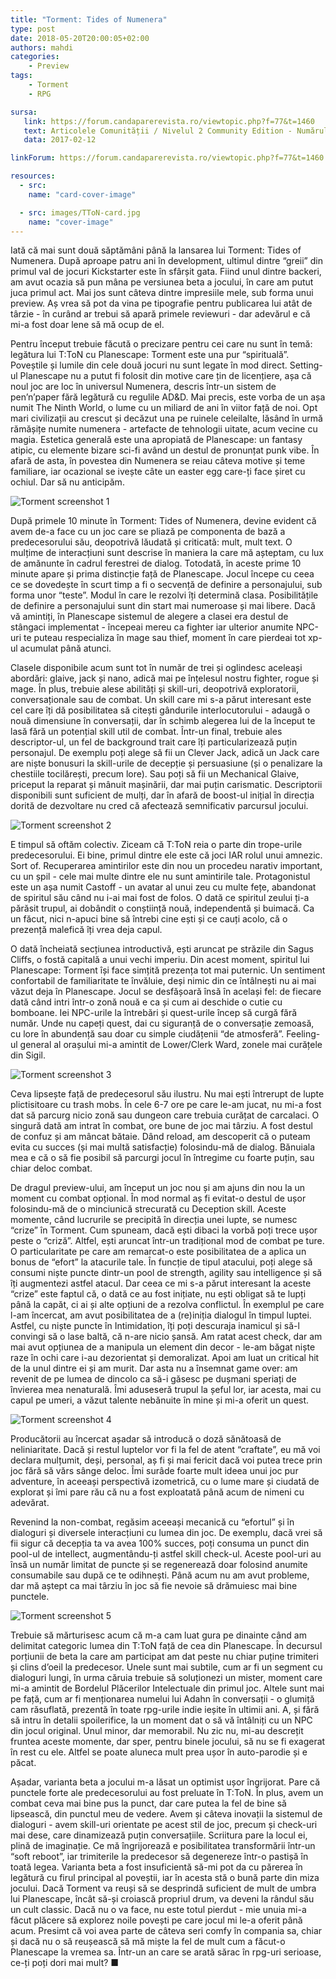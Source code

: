 ```yaml
---
title: "Torment: Tides of Numenera"
type: post
date: 2018-05-20T20:00:05+02:00
authors: mahdi
categories:
    - Preview
tags:
    - Torment
    - RPG

sursa:
   link: https://forum.candaparerevista.ro/viewtopic.php?f=77&t=1460
   text: Articolele Comunității / Nivelul 2 Community Edition - Numărul 2
   data: 2017-02-12

linkForum: https://forum.candaparerevista.ro/viewtopic.php?f=77&t=1460

resources:
  - src:
    name: "card-cover-image"

  - src: images/TToN-card.jpg
    name: "cover-image"
---
```


Iată că mai sunt două săptămâni până la lansarea lui Torment: Tides of Numenera. După aproape patru ani în development, ultimul dintre “greii” din primul val de jocuri Kickstarter este în sfârșit gata. Fiind unul dintre backeri, am avut ocazia să pun mâna pe versiunea beta a jocului, în care am putut juca primul act. Mai jos sunt câteva dintre impresiile mele, sub forma unui preview. Aș vrea să pot da vina pe tipografie pentru publicarea lui atât de târzie - în curând ar trebui să apară primele reviewuri - dar adevărul e că mi-a fost doar lene să mă ocup de el.

Pentru început trebuie făcută o precizare pentru cei care nu sunt în temă: legătura lui T:ToN cu Planescape: Torment este una pur “spirituală”. Poveștile și lumile din cele două jocuri nu sunt legate în mod direct. Setting-ul Planescape nu a putut fi folosit din motive care țin de licențiere, așa că noul joc are loc în universul Numenera, descris într-un sistem de pen’n’paper fără legătură cu regulile AD&D. Mai precis, este vorba de un așa numit The Ninth World, o lume cu un miliard de ani în viitor față de noi. Opt mari civilizații au crescut și decăzut una pe ruinele celeilalte, lăsând în urmă rămășițe numite numenera - artefacte de tehnologii uitate, acum vecine cu magia. Estetica generală este una apropiată de Planescape: un fantasy atipic, cu elemente bizare sci-fi având un destul de pronunțat punk vibe. În afară de asta, în povestea din Numenera se reiau câteva motive și teme familiare, iar ocazional se ivește câte un easter egg care-ți face șiret cu ochiul. Dar să nu anticipăm.

![Torment screenshot 1](gallery/TToN1.jpg)

După primele 10 minute în Torment: Tides of Numenera, devine evident că avem de-a face cu un joc care se pliază pe componenta de bază a predecesorului său, deopotrivă lăudată și criticată: mult, mult text. O mulțime de interacțiuni sunt descrise în maniera la care mă așteptam, cu lux de amănunte în cadrul ferestrei de dialog. Totodată, în aceste prime 10 minute apare și prima distincție față de Planescape. Jocul începe cu ceea ce se dovedește în scurt timp a fi o secvență de definire a personajului, sub forma unor “teste”. Modul în care le rezolvi îți determină clasa. Posibilitățile de definire a personajului sunt din start mai numeroase și mai libere. Dacă vă amintiți, în Planescape sistemul de alegere a clasei era destul de stângaci implementat - începeai mereu ca fighter iar ulterior anumite NPC-uri te puteau respecializa în mage sau thief, moment în care pierdeai tot xp-ul acumulat până atunci.

Clasele disponibile acum sunt tot în număr de trei și oglindesc aceleași abordări: glaive, jack și nano, adică mai pe înțelesul nostru fighter, rogue și mage. În plus, trebuie alese abilități și skill-uri, deopotrivă exploratorii, conversaționale sau de combat. Un skill care mi s-a părut interesant este cel care îți dă posibilitatea să citești gândurile interlocutorului - adaugă o nouă dimensiune în conversații, dar în schimb alegerea lui de la început te lasă fără un potențial skill util de combat. Într-un final, trebuie ales descriptor-ul, un fel de background trait care îți particularizează puțin personajul. De exemplu poți alege să fii un Clever Jack, adică un Jack care are niște bonusuri la skill-urile de decepție și persuasiune (și o penalizare la chestiile tocilărești, precum lore). Sau poți să fii un Mechanical Glaive, priceput la reparat și mânuit mașinării, dar mai puțin carismatic. Descriptorii disponibili sunt suficient de mulți, dar în afară de boost-ul inițial în direcția dorită de dezvoltare nu cred că afectează semnificativ parcursul jocului.

![Torment screenshot 2](gallery/TToN2.jpg)

E timpul să oftăm colectiv. Ziceam că T:ToN reia o parte din trope-urile predecesorului. Ei bine, primul dintre ele este că joci IAR rolul unui amnezic. Sort of. Recuperarea amintirilor este din nou un procedeu narativ important, cu un șpil - cele mai multe dintre ele nu sunt amintirile tale. Protagonistul este un așa numit Castoff - un avatar al unui zeu cu multe fețe, abandonat de spiritul său când nu i-ai mai fost de folos. O dată ce spiritul zeului ți-a părăsit trupul, ai dobândit o conștiință nouă, independentă și buimacă. Ca un făcut, nici n-apuci bine să întrebi cine ești și ce cauți acolo, că o prezență malefică îți vrea deja capul.

O dată încheiată secțiunea introductivă, ești aruncat pe străzile din Sagus Cliffs, o fostă capitală a unui vechi imperiu. Din acest moment, spiritul lui Planescape: Torment își face simțită prezența tot mai puternic. Un sentiment confortabil de familiaritate te învăluie, deși nimic din ce întâlnești nu ai mai văzut deja în Planescape. Jocul se desfășoară însă în același fel: de fiecare dată când intri într-o zonă nouă e ca și cum ai deschide o cutie cu bomboane. Iei NPC-urile la întrebări și quest-urile încep să curgă fără număr. Unde nu capeți quest, dai cu siguranță de o conversație zemoasă, cu lore în abundență sau doar cu simple ciudățenii “de atmosferă”. Feeling-ul general al orașului mi-a amintit de Lower/Clerk Ward, zonele mai curățele din Sigil.

![Torment screenshot 3](gallery/TToN3.jpg)

Ceva lipsește față de predecesorul său ilustru. Nu mai ești întrerupt de lupte plictisitoare cu trash mobs. În cele 6-7 ore pe care le-am jucat, nu mi-a fost dat să parcurg nicio zonă sau dungeon care trebuia curățat de carcalaci. O singură dată am intrat în combat, ore bune de joc mai târziu. A fost destul de confuz și am mâncat bătaie. Dând reload, am descoperit că o puteam evita cu succes (și mai multă satisfacție) folosindu-mă de dialog. Bănuiala mea e că o să fie posibil să parcurgi jocul în întregime cu foarte puțin, sau chiar deloc combat.

De dragul preview-ului, am început un joc nou și am ajuns din nou la un moment cu combat opțional. În mod normal aș fi evitat-o destul de ușor folosindu-mă de o minciunică strecurată cu Deception skill. Aceste momente, când lucrurile se precipită în direcția unei lupte, se numesc “crize” în Torment. Cum spuneam, dacă ești dibaci la vorbă poți trece ușor peste o “criză”. Altfel, ești aruncat într-un tradițional mod de combat pe ture. O particularitate pe care am remarcat-o este posibilitatea de a aplica un bonus de “efort” la atacurile tale. În funcție de tipul atacului, poți alege să consumi niște puncte dintr-un pool de strength, agility sau intelligence și să îți augmentezi astfel atacul. Dar ceea ce mi s-a părut interesant la aceste “crize” este faptul că, o dată ce au fost inițiate, nu ești obligat să te lupți până la capăt, ci ai și alte opțiuni de a rezolva conflictul. În exemplul pe care l-am încercat, am avut posibilitatea de a (re)iniția dialogul în timpul luptei. Astfel, cu niște puncte în Intimidation, îți poți descuraja inamicul și să-l convingi să o lase baltă, că n-are nicio șansă. Am ratat acest check, dar am mai avut opțiunea de a manipula un element din decor - le-am băgat niște raze în ochi care i-au dezorientat și demoralizat. Apoi am luat un critical hit de la unul dintre ei și am murit. Dar asta nu a însemnat game over: am revenit de pe lumea de dincolo ca să-i găsesc pe dușmani speriați de învierea mea nenaturală. Îmi aduseseră trupul la șeful lor, iar acesta, mai cu capul pe umeri, a văzut talente nebănuite în mine și mi-a oferit un quest.

![Torment screenshot 4](gallery/TToN4.jpg)

Producătorii au încercat așadar să introducă o doză sănătoasă de neliniaritate. Dacă și restul luptelor vor fi la fel de atent “craftate”, eu mă voi declara mulțumit, deși, personal, aș fi și mai fericit dacă voi putea trece prin joc fără să vărs sânge deloc. Îmi surâde foarte mult ideea unui joc pur adventure, în aceeași perspectivă izometrică, cu o lume mare și ciudată de explorat și îmi pare rău că nu a fost exploatată până acum de nimeni cu adevărat.

Revenind la non-combat, regăsim aceeași mecanică cu “efortul” și în dialoguri și diversele interacțiuni cu lumea din joc. De exemplu, dacă vrei să fii sigur că decepția ta va avea 100% succes, poți consuma un punct din pool-ul de intellect, augmentându-ți astfel skill check-ul. Aceste pool-uri au însă un număr limitat de puncte și se regenerează doar folosind anumite consumabile sau după ce te odihnești. Până acum nu am avut probleme, dar mă aștept ca mai târziu în joc să fie nevoie să drămuiesc mai bine punctele.

![Torment screenshot 5](gallery/TToN5.jpg)

Trebuie să mărturisesc acum că m-a cam luat gura pe dinainte când am delimitat categoric lumea din T:ToN față de cea din Planescape. În decursul porțiunii de beta la care am participat am dat peste nu chiar puține trimiteri și clins d’oeil la predecesor. Unele sunt mai subtile, cum ar fi un segment cu dialoguri lungi, în urma căruia trebuie să soluționezi un mister, moment care mi-a amintit de Bordelul Plăcerilor Intelectuale din primul joc. Altele sunt mai pe față, cum ar fi menționarea numelui lui Adahn în conversații - o glumiță cam răsuflată, prezentă în toate rpg-urile indie ieșite în ultimii ani. A, și fără să intru în detalii spoilerifice, la un moment dat o să vă întâlniți cu un NPC din jocul original. Unul minor, dar memorabil. Nu zic nu, mi-au descrețit fruntea aceste momente, dar sper, pentru binele jocului, să nu se fi exagerat în rest cu ele. Altfel se poate aluneca mult prea ușor în auto-parodie și e păcat.

Așadar, varianta beta a jocului m-a lăsat un optimist ușor îngrijorat. Pare că punctele forte ale predecesorului au fost preluate în T:ToN. În plus, avem un combat ceva mai bine pus la punct, dar care putea la fel de bine să lipsească, din punctul meu de vedere. Avem și câteva inovații la sistemul de dialoguri - avem skill-uri orientate pe acest stil de joc, precum și check-uri mai dese, care dinamizează puțin conversațiile. Scriitura pare la locul ei, plină de imaginație. Ce mă îngrijorează e posibilitatea transformării într-un “soft reboot”, iar trimiterile la predecesor să degenereze într-o pastișă în toată legea. Varianta beta a fost insuficientă să-mi pot da cu părerea în legătură cu firul principal al poveștii, iar în acesta stă o bună parte din miza jocului. Dacă Torment va reuși să se desprindă suficient de mult de umbra lui Planescape, încât să-și croiască propriul drum, va deveni la rândul său un cult classic. Dacă nu o va face, nu este totul pierdut - mie unuia mi-a făcut plăcere să explorez noile povești pe care jocul mi le-a oferit până acum. Presimt că voi avea parte de câteva seri comfy în compania sa, chiar și dacă nu o să reușească să mă miște la fel de mult cum a făcut-o Planescape la vremea sa. Într-un an care se arată sărac în rpg-uri serioase, ce-ți poți dori mai mult? ■
